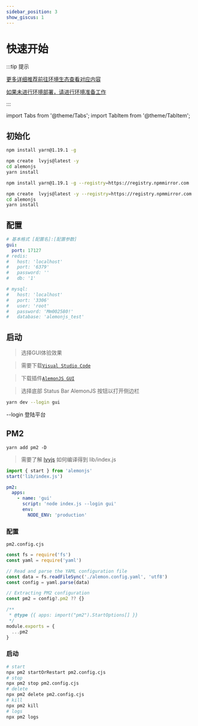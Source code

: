 ```yaml
---
sidebar_position: 3
show_giscus: 1
---
```


# 快速开始

:::tip 提示

[更多详细推荐前往环境生态查看对应内容](/docs/intro)

[如果未进行环境部署，请进行环境准备工作](/docs/environment)

:::

import Tabs from '@theme/Tabs';
import TabItem from '@theme/TabItem';

## 初始化

<Tabs>
  <TabItem value="0" label="npmjs" default>
   
   
```sh title="文档统一采用yarn依赖工具"
npm install yarn@1.19.1 -g 
```

```sh title="使用模板"
npm create  lvyjs@latest -y
cd alemonjs
yarn install
```

  </TabItem>
  <TabItem value="1" label="npmmirror">
 
 
```sh title="文档统一采用yarn依赖工具"
npm install yarn@1.19.1 -g --registry=https://registry.npmmirror.com
```

```sh title="使用模板"
npm create  lvyjs@latest -y --registry=https://registry.npmmirror.com
cd alemonjs
yarn install
```

  </TabItem>
</Tabs>
 
## 配置

```yaml title="alemon.config.yaml"
# 基本格式 [配置名]:[配置参数]
gui:
  port: 17127
# redis:
#   host: 'localhost'
#   port: '6379'
#   password: ''
#   db: '1'

# mysql:
#   host: 'localhost'
#   port: '3306'
#   user: 'root'
#   password: 'Mm002580!'
#   database: 'alemonjs_test'
```

## 启动

> 选择GUI体验效果

> 需要下载[`Visual Studio Code`](https://code.visualstudio.com/)

> 下载插件[`AlemonJS GUI`](https://marketplace.visualstudio.com/items?itemName=lemonade-x.alemonjs-gui)

> 选择底部 Status Bar AlemonJS 按钮以打开侧边栏

```sh title="以开发模式启动，并选择gui"
yarn dev --login gui
```

--login 登陆平台

## PM2

```shell title="安装PM2"
yarn add pm2 -D
```

> 需要了解 [lvyjs](https://lvyjs.dev) 如何编译得到 lib/index.js

```js title="index.js"
import { start } from 'alemonjs'
start('lib/index.js')
```

```yaml title="alemon.config.yaml"
pm2:
  apps:
    - name: 'gui'
      script: 'node index.js --login gui'
      env:
        NODE_ENV: 'production'
```

### 配置

`pm2.config.cjs`

```js title="pm2.config.cjs"
const fs = require('fs')
const yaml = require('yaml')

// Read and parse the YAML configuration file
const data = fs.readFileSync('./alemon.config.yaml', 'utf8')
const config = yaml.parse(data)

// Extracting PM2 configuration
const pm2 = config?.pm2 ?? {}

/**
 * @type {{ apps: import("pm2").StartOptions[] }}
 */
module.exports = {
  ...pm2
}
```

### 启动

```sh
# start
npx pm2 startOrRestart pm2.config.cjs
# stop
npx pm2 stop pm2.config.cjs
# delete
npx pm2 delete pm2.config.cjs
# kill
npx pm2 kill
# logs
npx pm2 logs
```
